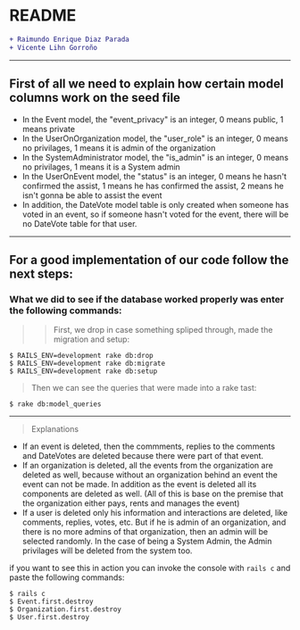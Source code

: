 # README
```diff
+ Raimundo Enrique Diaz Parada
+ Vicente Lihn Gorroño
```
---
## First of all we need to explain how certain model columns work on the seed file
- In the Event model, the "event_privacy" is an integer, 0 means public, 1 means private
- In the UserOnOrganization model, the "user_role" is an integer, 0 means no privilages, 1 means it is admin of the organization
- In the SystemAdministrator model, the "is_admin" is an integer, 0 means no privilages, 1 means it is a System admin
- In the UserOnEvent model, the "status" is an integer, 0 means he hasn't confirmed the assist, 1 means he has confirmed the assist, 2 means he isn't gonna be able to assist the event
- In addition, the DateVote model table is only created when someone has voted in an event, so if someone hasn't voted for the event, there will be no DateVote table for that user.
---
## For a good implementation of our code follow the next steps:
### What we did to see if the database worked properly was enter the following commands:

>> First, we drop in case something spliped through, made the migration and setup:
```shell
$ RAILS_ENV=development rake db:drop
$ RAILS_ENV=development rake db:migrate
$ RAILS_ENV=development rake db:setup
```
> Then we can see the queries that were made into a rake tast:
```shell
$ rake db:model_queries
```
---
>Explanations
- If an event is deleted, then the commments, replies to the comments and DateVotes are deleted because there were part of that event.
- If an organization is deleted, all the events from the organization are deleted as well, because without an organization behind an event the event can not be made. In addition as the event is deleted all its components are deleted as well. (All of this is base on the premise that the organization either pays, rents and manages the event)
 - If a user is deleted only his information and interactions are deleted, like comments, replies, votes, etc. But if he is admin of an organization, and there is no more admins of that organization, then an admin will be selected randomly. In the case of being a System Admin, the Admin privilages will be deleted from the system too.

if you want to see this in action you can invoke the console with `rails c` and paste the following commands:
```shell
$ rails c
$ Event.first.destroy
$ Organization.first.destroy
$ User.first.destroy
```
